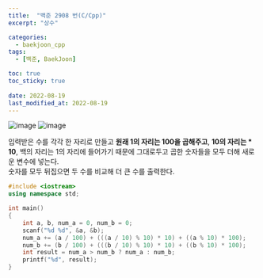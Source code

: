 ```yaml
---
title:  "백준 2908 번(C/Cpp)"
excerpt: "상수"

categories:
  - baekjoon_cpp
tags:
  - [백준, BaekJoon]

toc: true
toc_sticky: true
 
date: 2022-08-19
last_modified_at: 2022-08-19
---
```


![image](https://user-images.githubusercontent.com/106606698/185529324-be676524-cd32-4621-bb4b-b7abfedde1c9.png)
![image](https://user-images.githubusercontent.com/106606698/185529353-94d44b3a-e7f5-42f0-9b2f-2ec26dcb36ff.png)
 
입력받은 수를 각각 한 자리로 만들고 **원래 1의 자리는 100을 곱해주고**, **10의 자리는 * 10**, 백의 자리는 1의 자리에 들어가기 때문에 그대로두고 곱한 숫자들을 모두 더해 새로운 변수에 넣는다.  
숫자를 모두 뒤집으면 두 수를 비교해 더 큰 수를 출력한다.  
 
```c++
#include <iostream>
using namespace std;

int main()
{
	int a, b, num_a = 0, num_b = 0;
	scanf("%d %d", &a, &b);
	num_a += (a / 100) + (((a / 10) % 10) * 10) + ((a % 10) * 100);
	num_b += (b / 100) + (((b / 10) % 10) * 10) + ((b % 10) * 100);
	int result = num_a > num_b ? num_a : num_b;
	printf("%d", result);
}
```